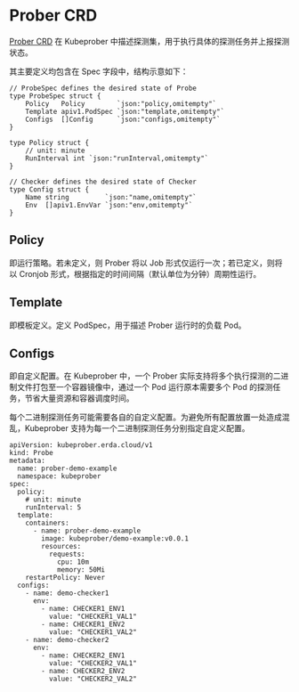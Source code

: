 # Prober CRD
[Prober CRD](https://github.com/erda-project/kubeprober/blob/master/apis/v1/probe_types.go) 在 Kubeprober 中描述探测集，用于执行具体的探测任务并上报探测状态。

其主要定义均包含在 Spec 字段中，结构示意如下：

```
// ProbeSpec defines the desired state of Probe
type ProbeSpec struct {
	Policy   Policy        `json:"policy,omitempty"`
	Template apiv1.PodSpec `json:"template,omitempty"`
	Configs  []Config      `json:"configs,omitempty"`
}

type Policy struct {
	// unit: minute
	RunInterval int `json:"runInterval,omitempty"`
}

// Checker defines the desired state of Checker
type Config struct {
	Name string         `json:"name,omitempty"`
	Env  []apiv1.EnvVar `json:"env,omitempty"`
}
```
## Policy
即运行策略。若未定义，则 Prober 将以 Job 形式仅运行一次；若已定义，则将以 Cronjob 形式，根据指定的时间间隔（默认单位为分钟）周期性运行。

## Template
即模板定义。定义 PodSpec，用于描述 Prober 运行时的负载 Pod。

## Configs
即自定义配置。在 Kubeprober 中，一个 Prober 实际支持将多个执行探测的二进制文件打包至一个容器镜像中，通过一个 Pod 运行原本需要多个 Pod 的探测任务，节省大量资源和容器调度时间。

每个二进制探测任务可能需要各自的自定义配置。为避免所有配置放置一处造成混乱，Kubeprober 支持为每一个二进制探测任务分别指定自定义配置。

```
apiVersion: kubeprober.erda.cloud/v1
kind: Probe
metadata:
  name: prober-demo-example
  namespace: kubeprober
spec:
  policy:
    # unit: minute
    runInterval: 5
  template:
    containers:
      - name: prober-demo-example
        image: kubeprober/demo-example:v0.0.1
        resources:
          requests:
            cpu: 10m
            memory: 50Mi
    restartPolicy: Never
  configs:
    - name: demo-checker1
      env:
        - name: CHECKER1_ENV1
          value: "CHECKER1_VAL1"
        - name: CHECKER1_ENV2
          value: "CHECKER1_VAL2"
    - name: demo-checker2
      env:
        - name: CHECKER2_ENV1
          value: "CHECKER2_VAL1"
        - name: CHECKER2_ENV2
          value: "CHECKER2_VAL2"
```

